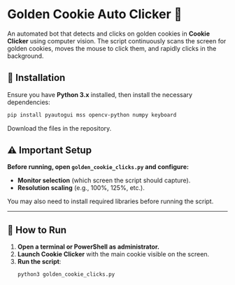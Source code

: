 # Golden Cookie Auto Clicker 🍪  

An automated bot that detects and clicks on golden cookies in **Cookie Clicker** using computer vision. The script continuously scans the screen for golden cookies, moves the mouse to click them, and rapidly clicks in the background.  

## **📌 Installation**  
Ensure you have **Python 3.x** installed, then install the necessary dependencies:  
```bash
pip install pyautogui mss opencv-python numpy keyboard
```
Download the files in the repository. 

## ⚠️ **Important Setup**  
**Before running, open `golden_cookie_clicks.py` and configure:**  
- **Monitor selection** (which screen the script should capture).  
- **Resolution scaling** (e.g., 100%, 125%, etc.).  

You may also need to install required libraries before running the script.  

---

## 🚀 How to Run

1. **Open a terminal or PowerShell as administrator.**
2. **Launch Cookie Clicker** with the main cookie visible on the screen.
3. **Run the script**:
   ```bash
   python3 golden_cookie_clicks.py
```


